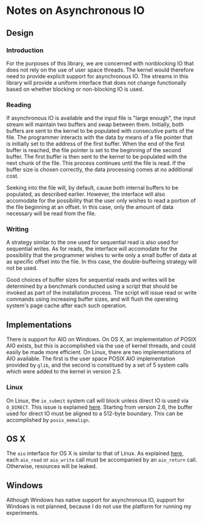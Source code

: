 # Notes on Asynchronous IO

## Design

### Introduction

For the purposes of this library, we are concerned with nonblocking IO that does
not rely on the use of user space threads. The kernel would therefore need to
provide explicit support for asynchronous IO. The streams in this library will
provide a uniform interface that does not change functionally based on whether
blocking or non-blocking IO is used.

### Reading

If asynchronous IO is available and the input file is "large enough", the input
stream will maintain two buffers and swap between them. Initially, both buffers
are sent to the kernel to be populated with consecutive parts of the file. The
programmer interacts with the data by means of a file pointer that is initially
set to the address of the first buffer. When the end of the first buffer is
reached, the file pointer is set to the beginning of the second buffer. The
first buffer is then sent to the kernel to be populated with the next chunk of
the file. This process continues until the file is read. If the buffer size is
chosen correctly, the data processing comes at no additional cost.

Seeking into the file will, by default, cause both internal buffers to be
populated, as described earlier. However, the interface will also accomodate for
the possibility that the user only wishes to read a portion of the file
beginning at an offset. In this case, only the amount of data necessary will be
read from the file.

### Writing

A strategy similar to the one used for sequential read is also used for
sequential writes. As for reads, the interface will accomodate for the
possibility that the programmer wishes to write only a small buffer of data at
as specific offset into the file. In this case, the double-buffering strategy
will not be used.

Good choices of buffer sizes for sequential reads and writes will be determined
by a benchmark conducted using a script that should be invoked as part of the
installation process. The script will issue read or write commands using
increasing buffer sizes, and will flush the operating system's page cache after
each such operation.

## Implementations

There is support for AIO on Windows. On OS X, an implementation of POSIX AIO
exists, but this is accomplished via the use of kernel threads, and could easily
be made more efficient. On Linux, there are two implementations of AIO
available. The first is the user space POSIX AIO implementation provided by
`glib`, and the second is constitued by a set of 5 system calls which were added
to the kernel in version 2.5.

### Linux

On Linux, the `io_submit` system call will block unless direct IO is used via
`O_DIRECT`. This issue is explained [here][io_submit_blocks]. Starting from
version 2.6, the buffer used for direct IO must be aligned to a 512-byte
boundary. This can be accomplished by `posix_memalign`.

## OS X

The `aio` interface for OS X is similar to that of Linux. As explained
[here][aio_on_osx], each `aio_read` or `aio_write` call must be accompanied by
an `aio_return` call. Otherwise, resources will be leaked.

## Windows

Although Windows has native support for asynchronous IO, support for Windows is
not planned, because I do not use the platform for running my experiments.

[linux_aio_explained]: http://www.fsl.cs.sunysb.edu/~vass/linux-aio.txt "Linux
Asynchronous I/O Explained"
[aio_user_guide]: http://code.google.com/p/kernel/wiki/AIOUserGuide "AIO User
Guide"
[io_submit_blocks]:
http://comments.gmane.org/gmane.linux.kernel.aio.general/3024 "io_submit Blocks"
[linux_aio_example]: http://www.xmailserver.org/eventfd-aio-test.c "Linux AIO
Example"
[aio_on_osx]:
http://stackoverflow.com/questions/4665618/aio-read-from-file-error-on-os-x "AIO
on OS X"
